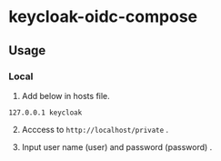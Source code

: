 # keycloak-oidc-compose

## Usage

### Local
1. Add below in hosts file.
```
127.0.0.1 keycloak
```
2. Acccess to ``http://localhost/private`` .

3. Input user name (user) and password (password) .